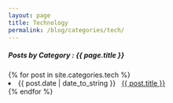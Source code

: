 ```yaml
---
layout: page
title: Technology
permalink: /blog/categories/tech/
---
```


<h5> Posts by Category : {{ page.title }} </h5>

<div class="card">
{% for post in site.categories.tech %}
 <li class="category-posts"><span>{{ post.date | date_to_string }}</span> &nbsp; <a href="{{ post.url }}">{{ post.title }}</a></li>
{% endfor %}
</div>